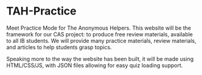 # TAH-Practice

Meet Practice Mode for The Anonymous Helpers. This website will be the framework for our CAS project: to produce free review materials, available to all IB students. We will provide many practice materials, review materials, and articles to help students grasp topics.

Speaking more to the way the website has been built, it will be made using HTML/CSS/JS, with JSON files allowing for easy quiz loading support.
